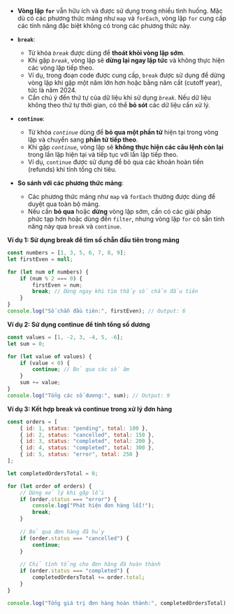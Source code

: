 *   **Vòng lặp `for`** vẫn hữu ích và được sử dụng trong nhiều tình huống. Mặc dù có các phương thức mảng như `map` và `forEach`, vòng lặp `for` cung cấp các tính năng đặc biệt không có trong các phương thức này.

*   **`break`**:
    *   Từ khóa *`break`* được dùng để **thoát khỏi vòng lặp sớm**.
    *   Khi gặp *`break`*, vòng lặp sẽ **dừng lại ngay lập tức** và không thực hiện các vòng lặp tiếp theo.
    *   Ví dụ, trong đoạn code được cung cấp, `break` được sử dụng để dừng vòng lặp khi gặp một năm lớn hơn hoặc bằng năm cắt (cutoff year), tức là năm 2024.
    *   Cần chú ý đến thứ tự của dữ liệu khi sử dụng *`break`*. Nếu dữ liệu không theo thứ tự thời gian, có thể **bỏ sót** các dữ liệu cần xử lý.

*   **`continue`**:
    *   Từ khóa *`continue`* dùng để **bỏ qua một phần tử** hiện tại trong vòng lặp và chuyển sang **phần tử tiếp theo**.
    *   Khi gặp *`continue`*, vòng lặp sẽ **không thực hiện các câu lệnh còn lại** trong lần lặp hiện tại và tiếp tục với lần lặp tiếp theo.
    *   Ví dụ, `continue` được sử dụng để bỏ qua các khoản hoàn tiền (refunds) khi tính tổng chi tiêu.

*   **So sánh với các phương thức mảng**:
    *   Các phương thức mảng như `map` và `forEach` thường được dùng để duyệt qua toàn bộ mảng.
    *   Nếu cần **bỏ qua** hoặc **dừng** vòng lặp sớm, cần có các giải pháp phức tạp hơn hoặc dùng đến `filter`, nhưng vòng lặp `for` có sẵn tính năng này qua `break` và `continue`.

**Ví dụ 1: Sử dụng break để tìm số chẵn đầu tiên trong mảng**
```javascript
const numbers = [1, 3, 5, 6, 7, 8, 9];
let firstEven = null;

for (let num of numbers) {
    if (num % 2 === 0) {
        firstEven = num;
        break; // Dừng ngay khi tìm thấy số chẵn đầu tiên
    }
}
console.log("Số chẵn đầu tiên:", firstEven); // Output: 6
```

**Ví dụ 2: Sử dụng continue để tính tổng số dương**
```javascript
const values = [1, -2, 3, -4, 5, -6];
let sum = 0;

for (let value of values) {
    if (value < 0) {
        continue; // Bỏ qua các số âm
    }
    sum += value;
}
console.log("Tổng các số dương:", sum); // Output: 9
```

**Ví dụ 3: Kết hợp break và continue trong xử lý đơn hàng**
```javascript
const orders = [
    { id: 1, status: "pending", total: 100 },
    { id: 2, status: "cancelled", total: 150 },
    { id: 3, status: "completed", total: 200 },
    { id: 4, status: "completed", total: 300 },
    { id: 5, status: "error", total: 250 }
];

let completedOrdersTotal = 0;

for (let order of orders) {
    // Dừng xử lý khi gặp lỗi
    if (order.status === "error") {
        console.log("Phát hiện đơn hàng lỗi!");
        break;
    }
    
    // Bỏ qua đơn hàng đã hủy
    if (order.status === "cancelled") {
        continue;
    }
    
    // Chỉ tính tổng cho đơn hàng đã hoàn thành
    if (order.status === "completed") {
        completedOrdersTotal += order.total;
    }
}

console.log("Tổng giá trị đơn hàng hoàn thành:", completedOrdersTotal); // Output: 500
```

